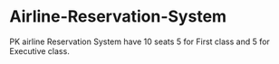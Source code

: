 # Airline-Reservation-System
PK airline Reservation System have 10 seats 5 for First class and 5 for Executive class.
